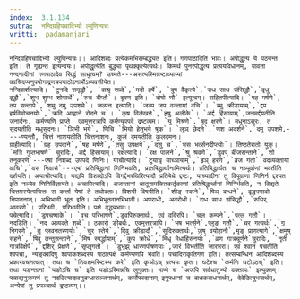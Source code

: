 ```yaml
---
index:  3.1.134
sutra:  नन्दिग्रहिपचादिभ्यो ल्युणिन्यचः
vritti:  padamanjari
---
```


	नन्दिग्रहिपचादिभ्यो ल्युणिन्यचः।। आदिशब्दः प्रत्येकमभिसम्बद्ध्यत इति। गणपाठादिति भावः। अपोद्धृत्य ये पठ्यन्त इति। ते गृह्यन्त इत्यन्वयः। अपोद्धृत्येति बुद्ध्या पृथक्कृत्येत्यर्थः। किमर्थ पुनरपोद्धृत्य प्रत्ययविधानम्, यावता नन्दनादीनां गणपाठादेव सिद्धं साधुत्वम्? उच्यते---असत्यस्मिन्नष्टाध्याय्यां क्वचिदप्यनुपयोगाद्रणत्रपयाठोऽनार्षोऽध्यवसीयेत।
	नन्दिवाशीत्यादि। `टुनदि समृद्धौ`, `वाश्रृ शब्दे`,`मदी हर्षे`, `दुष वैकृत्ये`,`राध साध संसिद्धौ`,`वृधु वृद्धौ`,`शुभ शुम्भ शोभार्थे`,`रुच दीप्तौ`। दूषण इति। `दोषो णौ` इत्यूत्वम्। सहितपीत्यादि। `षह मर्षणे`, तप सन्तापे`,`शमु दमु उपशमे`। जल्पन इत्यादि। `जल्प जप वक्तायां वचि`। `रमु क्रीडायाम्`,`द्दप हर्षविमोचनयोः`,`क्रदि आह्वाने रोदने च`। `कृष विलेखने`,`हृषु अलीके`। `अर्द्द हिंसायाम्`,जनमर्द्दयतीति जनार्दनः, कर्मण्यणि प्राप्ते। एवमुत्तरत्रापि कर्मण्युपपदे द्रष्टव्यम्। `यु मिश्रणे`,`षूद क्षरणे`। मधुनाऽसुरः, तं सूदयतीति मधुसूदनः। `ञिभी भये`, णिचि `भियो हेतुभये षुक्`। `लूञ् छेदने`,`णश अदर्शने`,`दमु उपशमे,----ण्यन्तौ, चित्तं नाशयतीति चित्तनाशनः, कुलं दमयतीति कुलदमनः।
	ग्राहीत्यादि। `ग्रह उपदाने`,`षह मर्षणे`,`तसु उपक्षये`,`दसु च`,`भस भर्त्सनदीप्त्योः`। तिष्ठतेरातो युक्। `मत्रि गुप्तभाषणे` चुरादिः, अर्द्द हिसायाम्। रक्षेत्यादि। `रक्ष पालने`,`श्रु श्रवणे`,`डुवप् बीजसन्ताने`,`शो तनूकरणे`---एषा निशब्द उपपदे णिनिः। याचीत्यादि। `टुयाचृ याच्ञायाम्`,`हृञ् हरणे`,`व्रज गतो``वदव्यक्तायां वाचि`,`वस निवासे`---एषां प्रतिषिद्धानां णिनिभवति, प्रातषिद्धार्थानामित्यर्थः। प्रतिषिद्धार्थता च नञ्पूर्वाणां भवतीति दर्शयति। अयाचीत्यादि। यद्यपि विशब्दोऽपि विगर्द्दभरथिरित्यादौ प्रतिषेधे द्दष्टः, याच्यादीनां तु विपूवाणा णिनिर्न द्दश्यत इति नञ्येव णिनिर्विज्ञायते। अचामित्यादि। अजन्तानां धातूनामचित्तकर्तृकाणां प्रतिषिद्धार्थानां णिनिर्भवति, न विद्यते चित्तमस्येत्यचित्तः स कर्त्ता येषां ते तथोक्ताः। विशयी विषयीति। `शीङ् स्वप्ने`,`षिञ् बन्धने`, वृद्ध्यभावो निपातनात्। अभिभावी भूत इति। अभिभूतवानभिभावी। अपराधी, अवरोधी। `राध साध संसिद्धौ`,`रुधिर् आवरणे`। परिभवी, परिभावीति। पक्षे वृद्ध्यभावः।
	पचेत्यादि। `डुपचष्पाके`। `वच परिभाषणे`,डुवपिरुक्तार्थः, एवं वदिरपि। `चल कम्पने`,`पत्लृ गतौ`। नदडिति। `नद अव्यक्ते शब्दे`। ठकारो ङीबर्थः, एवमुत्तरत्रापि। `भष भर्त्सने`,प्लुङ् गतौ`,`चर गत्यर्थः`,`गृ़ निगरणे`,`तृ़ प्लवनतरणयोः`,`चुर स्तेये`,`दिवु क्रीडादौ`,`सूदिरुक्तार्थः,`जृ़ष् वयोहानौ`,मृङ् प्राणत्यागे`,`क्षमूष् सहने`,`षिवु तन्तुसन्ताने`,`मिष स्पर्द्धायाम्`,`कुप क्रोधे`,`मिधृ मेधाहिसनयोः`,`व्रण गात्रचूर्णने`चुरादिः, `नृती गात्रविक्षेपे`,`द्दशिर् प्रेक्षणे`,`सृप्लृगतौ`। `डुभृझ् धारणपोषणयाः`,जारं विभर्तीति जारभरा। एवं श्वानं पचतीति श्वपचा, न्यङ्क्वदिषु श्वपाकशब्दस्य पाठात्पक्षे कर्मण्यणपि भवति। पचादिराकृतिगण इति। तत्सम्बन्धिन आदिशब्दस्य प्रकारवचनत्वात्। तथा च `शिवशमरिष्टस्य करे` इति कृञोऽच् प्रत्ययः कृतः। घटेश्च `कर्मणि घटोऽठच्` इति। तथा यङन्तानां `यङोऽचि च` इति यङोऽस्मिन्नचि लुगुक्तः। भाष्ये च `अजपि सर्वधातुभ्यो वक्तव्यः` इत्युक्तम्। पचाद्यनुक्रमणं तु नदडित्यादावनुबन्धासञ्जनार्थम्, कर्मोपपदानाम् इगुपधानां च बाधकबाधनार्थम्, देवेडित्युभयार्थम्, अन्येषां तु प्रपञ्चार्थ द्रष्टव्यम्।।
